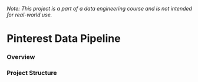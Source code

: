 *Note: This project is a part of a data engineering course and is not intended for real-world use.*

# Pinterest Data Pipeline

### Overview

### Project Structure